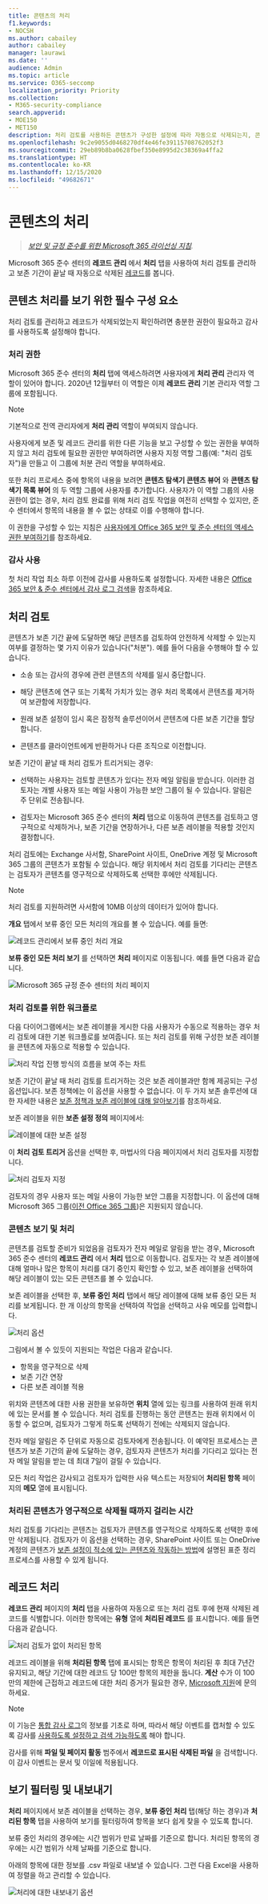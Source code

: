 ```yaml
---
title: 콘텐츠의 처리
f1.keywords:
- NOCSH
ms.author: cabailey
author: cabailey
manager: laurawi
ms.date: ''
audience: Admin
ms.topic: article
ms.service: O365-seccomp
localization_priority: Priority
ms.collection:
- M365-security-compliance
search.appverid:
- MOE150
- MET150
description: 처리 검토를 사용하든 콘텐츠가 구성한 설정에 따라 자동으로 삭제되는지, 콘텐츠의 처리를 모니터링하고 관리합니다.
ms.openlocfilehash: 9c2e9055d0468270df4e46fe39115708762052f3
ms.sourcegitcommit: 29eb89b8ba0628fbef350e8995d2c38369a4ffa2
ms.translationtype: HT
ms.contentlocale: ko-KR
ms.lasthandoff: 12/15/2020
ms.locfileid: "49682671"
---
```

# <a name="disposition-of-content"></a>콘텐츠의 처리

>*[보안 및 규정 준수를 위한 Microsoft 365 라이선싱 지침](https://aka.ms/ComplianceSD).*

Microsoft 365 준수 센터의 **레코드 관리** 에서 **처리** 탭을 사용하여 처리 검토를 관리하고 보존 기간이 끝날 때 자동으로 삭제된 [레코드](records-management.md#records)를 봅니다. 

## <a name="prerequisites-for-viewing-content-dispositions"></a>콘텐츠 처리를 보기 위한 필수 구성 요소

처리 검토를 관리하고 레코드가 삭제되었는지 확인하려면 충분한 권한이 필요하고 감사를 사용하도록 설정해야 합니다.

### <a name="permissions-for-disposition"></a>처리 권한

Microsoft 365 준수 센터의 **처리** 탭에 액세스하려면 사용자에게 **처리 관리** 관리자 역할이 있어야 합니다. 2020년 12월부터 이 역할은 이제 **레코드 관리** 기본 관리자 역할 그룹에 포함됩니다.

> [!NOTE]
> 기본적으로 전역 관리자에게 **처리 관리** 역할이 부여되지 않습니다. 

사용자에게 보존 및 레코드 관리를 위한 다른 기능을 보고 구성할 수 있는 권한을 부여하지 않고 처리 검토에 필요한 권한만 부여하려면 사용자 지정 역할 그룹(예: "처리 검토자")을 만들고 이 그룹에 처분 관리 역할을 부여하세요.

또한 처리 프로세스 중에 항목의 내용을 보려면 **콘텐츠 탐색기 콘텐츠 뷰어** 와 **콘텐츠 탐색기 목록 뷰어** 의 두 역할 그룹에 사용자를 추가합니다. 사용자가 이 역할 그룹의 사용 권한이 없는 경우, 처리 검토 완료를 위해 처리 검토 작업을 여전히 선택할 수 있지만, 준수 센터에서 항목의 내용을 볼 수 없는 상태로 이를 수행해야 합니다.

이 권한을 구성할 수 있는 지침은 [사용자에게 Office 365 보안 및 준수 센터의 액세스 권한 부여하기](../security/office-365-security/grant-access-to-the-security-and-compliance-center.md)를 참조하세요.

### <a name="enable-auditing"></a>감사 사용

첫 처리 작업 최소 하루 이전에 감사를 사용하도록 설정합니다. 자세한 내용은 [Office 365 보안 &amp; 준수 센터에서 감사 로그 검색](search-the-audit-log-in-security-and-compliance.md)을 참조하세요. 

## <a name="disposition-reviews"></a>처리 검토

콘텐츠가 보존 기간 끝에 도달하면 해당 콘텐츠를 검토하여 안전하게 삭제할 수 있는지 여부를 결정하는 몇 가지 이유가 있습니다("처분"). 예를 들어 다음을 수행해야 할 수 있습니다.
  
- 소송 또는 감사의 경우에 관련 콘텐츠의 삭제를 일시 중단합니다.
    
- 해당 콘텐츠에 연구 또는 기록적 가치가 있는 경우 처리 목록에서 콘텐츠를 제거하여 보관함에 저장합니다.
    
- 원래 보존 설정이 임시 혹은 잠정적 솔루션이어서 콘텐츠에 다른 보존 기간을 할당합니다.
    
- 콘텐츠를 클라이언트에게 반환하거나 다른 조직으로 이전합니다.

보존 기간이 끝날 때 처리 검토가 트리거되는 경우:
  
- 선택하는 사용자는 검토할 콘텐츠가 있다는 전자 메일 알림을 받습니다. 이러한 검토자는 개별 사용자 또는 메일 사용이 가능한 보안 그룹이 될 수 있습니다. 알림은 주 단위로 전송됩니다.
    
- 검토자는 Microsoft 365 준수 센터의 **처리** 탭으로 이동하여 콘텐츠를 검토하고 영구적으로 삭제하거나, 보존 기간을 연장하거나, 다른 보존 레이블을 적용할 것인지 결정합니다.

처리 검토에는 Exchange 사서함, SharePoint 사이트, OneDrive 계정 및 Microsoft 365 그룹의 콘텐츠가 포함될 수 있습니다. 해당 위치에서 처리 검토를 기다리는 콘텐츠는 검토자가 콘텐츠를 영구적으로 삭제하도록 선택한 후에만 삭제됩니다.

> [!NOTE]
> 처리 검토를 지원하려면 사서함에 10MB 이상의 데이터가 있어야 합니다.

**개요** 탭에서 보류 중인 모든 처리의 개요를 볼 수 있습니다. 예를 들면:

![레코드 관리에서 보류 중인 처리 개요](../media/dispositions-overview.png)

**보류 중인 모든 처리 보기** 를 선택하면 **처리** 페이지로 이동됩니다. 예를 들면 다음과 같습니다.

![Microsoft 365 규정 준수 센터의 처리 페이지](../media/disposition-tab.png)


### <a name="workflow-for-a-disposition-review"></a>처리 검토를 위한 워크플로

다음 다이어그램에서는 보존 레이블을 게시한 다음 사용자가 수동으로 적용하는 경우 처리 검토에 대한 기본 워크플로를 보여줍니다. 또는 처리 검토를 위해 구성한 보존 레이블을 콘텐츠에 자동으로 적용할 수 있습니다.
  
![처리 작업 진행 방식의 흐름을 보여 주는 차트](../media/5fb3f33a-cb53-468c-becc-6dda0ec52778.png)
  
보존 기간이 끝날 때 처리 검토를 트리거하는 것은 보존 레이블과만 함께 제공되는 구성 옵션입니다. 보존 정책에는 이 옵션을 사용할 수 없습니다. 이 두 가지 보존 솔루션에 대한 자세한 내용은 [보존 정책과 보존 레이블에 대해 알아보기](retention.md)를 참조하세요.

보존 레이블을 위한 **보존 설정 정의** 페이지에서:

![레이블에 대한 보존 설정](../media/disposition-review-option.png)
 
이 **처리 검토 트리거** 옵션을 선택한 후, 마법사의 다음 페이지에서 처리 검토자를 지정합니다.

![처리 검토자 지정](../media/disposition-reviewers.png)

검토자의 경우 사용자 또는 메일 사용이 가능한 보안 그룹을 지정합니다. 이 옵션에 대해 Microsoft 365 그룹([이전 Office 365 그룹](https://techcommunity.microsoft.com/t5/microsoft-365-blog/office-365-groups-will-become-microsoft-365-groups/ba-p/1303601))은 지원되지 않습니다.

### <a name="viewing-and-disposing-of-content"></a>콘텐츠 보기 및 처리

콘텐츠를 검토할 준비가 되었음을 검토자가 전자 메일로 알림을 받는 경우, Microsoft 365 준수 센터의 **레코드 관리** 에서 **처리** 탭으로 이동합니다. 검토자는 각 보존 레이블에 대해 얼마나 많은 항목이 처리를 대기 중인지 확인할 수 있고, 보존 레이블을 선택하여 해당 레이블이 있는 모든 콘텐츠를 볼 수 있습니다.

보존 레이블을 선택한 후, **보류 중인 처리** 탭에서 해당 레이블에 대해 보류 중인 모든 처리를 보게됩니다. 한 개 이상의 항목을 선택하여 작업을 선택하고 사유 메모를 입력합니다.

![처리 옵션](../media/retention-disposition-options.png)

그림에서 볼 수 있듯이 지원되는 작업은 다음과 같습니다. 
  
- 항목을 영구적으로 삭제
- 보존 기간 연장
- 다른 보존 레이블 적용

위치와 콘텐츠에 대한 사용 권한을 보유하면 **위치** 열에 있는 링크를 사용하여 원래 위치에 있는 문서를 볼 수 있습니다. 처리 검토를 진행하는 동안 콘텐츠는 원래 위치에서 이동할 수 없으며, 검토자가 그렇게 하도록 선택하기 전에는 삭제되지 않습니다.

전자 메일 알림은 주 단위로 자동으로 검토자에게 전송됩니다. 이 예약된 프로세스는 콘텐츠가 보존 기간의 끝에 도달하는 경우, 검토자자 콘텐츠가 처리를 기다리고 있다는 전자 메일 알림을 받는 데 최대 7일이 걸릴 수 있습니다.
  
모든 처리 작업은 감사되고 검토자가 입력한 사유 텍스트는 저장되어 **처리된 항목** 페이지의 **메모** 열에 표시됩니다.
  
### <a name="how-long-until-disposed-content-is-permanently-deleted"></a>처리된 콘텐츠가 영구적으로 삭제될 때까지 걸리는 시간

처리 검토를 기다리는 콘텐츠는 검토자가 콘텐츠를 영구적으로 삭제하도록 선택한 후에만 삭제됩니다. 검토자가 이 옵션을 선택하는 경우, SharePoint 사이트 또는 OneDrive 계정의 콘텐츠가 [보존 설정이 적소에 있는 콘텐츠와 작동하는 방법](retention.md#how-retention-settings-work-with-content-in-place)에 설명된 표준 정리 프로세스를 사용할 수 있게 됩니다.

## <a name="disposition-of-records"></a>레코드 처리

**레코드 관리** 페이지의 **처리** 탭을 사용하여 자동으로 또는 처리 검토 후에 현재 삭제된 레코드를 식별합니다. 이러한 항목에는 **유형** 열에 **처리된 레코드** 를 표시합니다. 예를 들면 다음과 같습니다.

![처리 검토가 없이 처리된 항목](../media/records-disposed2.png)

레코드 레이블을 위해 **처리된 항목** 탭에 표시되는 항목은 항목이 처리된 후 최대 7년간 유지되고, 해당 기간에 대한 레코드 당 100만 항목의 제한을 둡니다. **계산** 수가 이 100만의 제한에 근접하고 레코드에 대한 처리 증거가 필요한 경우, [Microsoft 지원](https://docs.microsoft.com/office365/admin/contact-support-for-business-products)에 문의하세요.

> [!NOTE]
> 이 기능은 [통합 감사 로그](search-the-audit-log-in-security-and-compliance.md)의 정보를 기초로 하며, 따라서 해당 이벤트를 캡처할 수 있도록 감사를 [사용하도록 설정하고 검색 가능하도록](turn-audit-log-search-on-or-off.md) 해야 합니다.

감사를 위해 **파일 및 페이지 활동** 범주에서 **레코드로 표시된 삭제된 파일** 을 검색합니다. 이 감사 이벤트는 문서 및 이일에 적용됩니다.

## <a name="filter-and-export-the-views"></a>보기 필터링 및 내보내기

**처리** 페이지에서 보존 레이블을 선택하는 경우, **보류 중인 처리** 탭(해당 하는 경우)과 **처리된 항목** 탭을 사용하여 보기를 필터링하여 항목을 보다 쉽게 찾을 수 있도록 합니다. 

보류 중인 처리의 경우에는 시간 범위가 만료 날짜를 기준으로 합니다. 처리된 항목의 경우에는 시간 범위가 삭제 날짜를 기준으로 합니다.
  
아래의 항목에 대한 정보를 .csv 파일로 내보낼 수 있습니다. 그런 다음 Excel을 사용하여 정렬을 하고 관리할 수 있습니다.

![처리에 대한 내보내기 옵션](../media/retention-export-option.png)

